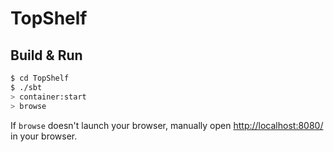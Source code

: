 # TopShelf #

## Build & Run ##

```sh
$ cd TopShelf
$ ./sbt
> container:start
> browse
```

If `browse` doesn't launch your browser, manually open [http://localhost:8080/](http://localhost:8080/) in your browser.
